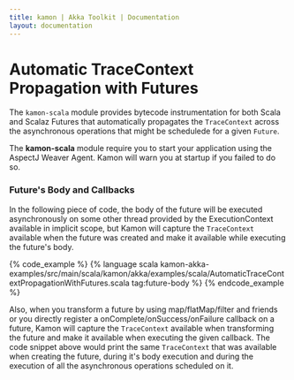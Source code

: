 ```yaml
---
title: kamon | Akka Toolkit | Documentation
layout: documentation
---
```


Automatic TraceContext Propagation with Futures
===============================================

The `kamon-scala` module provides bytecode instrumentation for both Scala and Scalaz Futures that automatically
propagates the `TraceContext` across the asynchronous operations that might be schedulede for a given `Future`.

<p class="alert alert-info">
The <b>kamon-scala</b> module require you to start your application using the AspectJ Weaver Agent. Kamon will warn you
at startup if you failed to do so.
</p>


### Future's Body and Callbacks ###

In the following piece of code, the body of the future will be executed asynchronously on some other thread provided by
the ExecutionContext available in implicit scope, but Kamon will capture the `TraceContext` available when the future
was created and make it available while executing the future's body.

{% code_example %}
{%   language scala kamon-akka-examples/src/main/scala/kamon/akka/examples/scala/AutomaticTraceContextPropagationWithFutures.scala tag:future-body %}
{% endcode_example %}

Also, when you transform a future by using map/flatMap/filter and friends or you directly register a
onComplete/onSuccess/onFailure callback on a future, Kamon will capture the `TraceContext` available when transforming
the future and make it available when executing the given callback. The code snippet above would print the same
`TraceContext` that was available when creating the future, during it's body execution and during the execution of all
the asynchronous operations scheduled on it.
